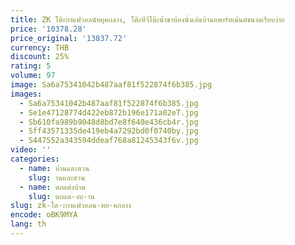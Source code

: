 ```yaml
---
title: ZK โต๊ะกาแฟวอลนัทยุคกลาง, โต๊ะทีวีโต๊ะน้ำชาห้องนั่งเล่นบ้านอพาร์ทเม้นต์ขนาดเรียบง่าย
price: '10378.28'
price_original: '13837.72'
currency: THB
discount: 25%
rating: 5
volume: 97
image: Sa6a75341042b487aaf81f522874f6b385.jpg
images:
  - Sa6a75341042b487aaf81f522874f6b385.jpg
  - Se1e47128774d422eb872b196e171a02eT.jpg
  - Sb610fa989b9048d8bd7e8f640e436cb4r.jpg
  - Sff43571335de419eb4a7292bd0f0740by.jpg
  - S447552a343594ddeaf768a81245343f6v.jpg
video: ''
categories:
  - name: บ้านและสวน
    slug: านและสวน
  - name: ตกแต่งบ้าน
    slug: ตกแต-งบ-าน
slug: zk-โต-ะกาแฟวอลน-ทย-คกลาง
encode: oBK9MYA
lang: th
---
```

  